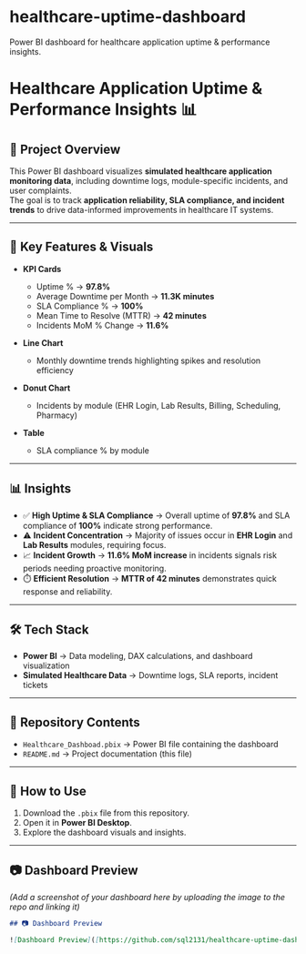 # healthcare-uptime-dashboard
Power BI dashboard for healthcare application uptime &amp; performance insights.
# Healthcare Application Uptime & Performance Insights 📊

## 📌 Project Overview
This Power BI dashboard visualizes **simulated healthcare application monitoring data**, including downtime logs, module-specific incidents, and user complaints.  
The goal is to track **application reliability, SLA compliance, and incident trends** to drive data-informed improvements in healthcare IT systems.  

---

## 🔑 Key Features & Visuals
- **KPI Cards**
  - Uptime % → **97.8%**
  - Average Downtime per Month → **11.3K minutes**
  - SLA Compliance % → **100%**
  - Mean Time to Resolve (MTTR) → **42 minutes**
  - Incidents MoM % Change → **11.6%**

- **Line Chart**
  - Monthly downtime trends highlighting spikes and resolution efficiency

- **Donut Chart**
  - Incidents by module (EHR Login, Lab Results, Billing, Scheduling, Pharmacy)

- **Table**
  - SLA compliance % by module  

---

## 📊 Insights
- ✅ **High Uptime & SLA Compliance** → Overall uptime of **97.8%** and SLA compliance of **100%** indicate strong performance.  
- ⚠️ **Incident Concentration** → Majority of issues occur in **EHR Login** and **Lab Results** modules, requiring focus.  
- 📈 **Incident Growth** → **11.6% MoM increase** in incidents signals risk periods needing proactive monitoring.  
- ⏱️ **Efficient Resolution** → **MTTR of 42 minutes** demonstrates quick response and reliability.  

---

## 🛠️ Tech Stack
- **Power BI** → Data modeling, DAX calculations, and dashboard visualization  
- **Simulated Healthcare Data** → Downtime logs, SLA reports, incident tickets  

---

## 📂 Repository Contents
- `Healthcare_Dashboad.pbix` → Power BI file containing the dashboard  
- `README.md` → Project documentation (this file)  

---

## 🚀 How to Use
1. Download the `.pbix` file from this repository.  
2. Open it in **Power BI Desktop**.  
3. Explore the dashboard visuals and insights.  

---

## 📷 Dashboard Preview
*(Add a screenshot of your dashboard here by uploading the image to the repo and linking it)*  

```markdown
## 📷 Dashboard Preview

![Dashboard Preview]([https://github.com/sql2131/healthcare-uptime-dashboard/blob/main/PowerBI.png](https://github.com/sql2131/healthcare-uptime-dashboard/blob/main/PowerBI.png))



